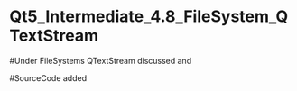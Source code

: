 # Qt5_Intermediate_4.8_FileSystem_QTextStream

#Under FileSystems QTextStream discussed and 

#SourceCode added 
